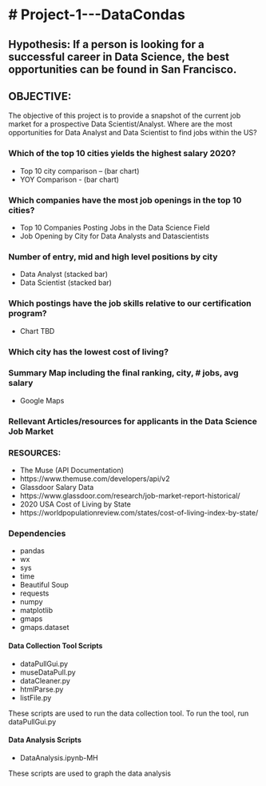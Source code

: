 <h1># Project-1---DataCondas</h1>
<h2>Hypothesis: If a person is looking for a successful career in Data Science, the best opportunities can be found in San Francisco.</h2>

<h2>OBJECTIVE:</h2> 
<p>The objective of this project is to provide a snapshot of the current job market for a prospective Data Scientist/Analyst.
Where are the most opportunities for Data Analyst and Data Scientist to find jobs within the US?</p>

<h3>Which of the top 10 cities yields the highest salary 2020?</h3>
<ul>
	<li>Top 10 city comparison – (bar chart)</li>
	<li>YOY Comparison - (bar chart)</li>
</ul>
<h3>Which companies have the most job openings in the top 10 cities?</h3>
<ul>
	<li>Top 10 Companies Posting Jobs in the Data Science Field</li>
	<li>Job Opening by City for Data Analysts and Datascientists</li>
</ul>
<h3>Number of entry, mid and high level positions by city</h3>
<ul>
	<li>Data Analyst (stacked bar)</li>
	<li>Data Scientist (stacked bar)</li>
</ul>
<h3>Which postings have the job skills relative to our certification program?</h3>
<ul>
	<li>Chart TBD</li>
</ul>
<h3>Which city has the lowest cost of living?</h3>
<h3>Summary Map including the final ranking, city, # jobs, avg salary</h3>
<ul>
	<li>Google Maps</li>
</ul>
<h3>Rellevant Articles/resources for applicants in the Data Science Job Market</h3>

<h3>RESOURCES:</h3>
<ul>
	<li>The Muse (API Documentation)</li>
	<li>https://www.themuse.com/developers/api/v2</li>
	<li>Glassdoor Salary Data</li>
	<li>https://www.glassdoor.com/research/job-market-report-historical/</li>
	<li>2020 USA Cost of Living by State</li>
	<li>https://worldpopulationreview.com/states/cost-of-living-index-by-state/</li>
</ul>
<h3>Dependencies</h3>
<ul>
	<li>pandas</li>
	<li>wx</li> 
	<li>sys</li>
	<li>time</li>
	<li>Beautiful Soup</li>
	<li>requests</li>
	<li>numpy</li>
	<li>matplotlib</li> 
	<li>gmaps</li>
	<li>gmaps.dataset</li>
</ul>

<h4>Data Collection Tool Scripts</h4>
<ul> 
	<li>dataPullGui.py</li>
	<li>museDataPull.py</li>
	<li>dataCleaner.py</li>
	<li>htmlParse.py</li> 
	<li>listFile.py</li> 
</ul>
<p>These scripts are used to run the data collection tool. To run the tool, run dataPullGui.py</p>

<h4>Data Analysis Scripts</h4>
<ul> 
	<li>DataAnalysis.ipynb-MH</li>
	
</ul>
</p>These scripts are used to graph the data analysis</p>


